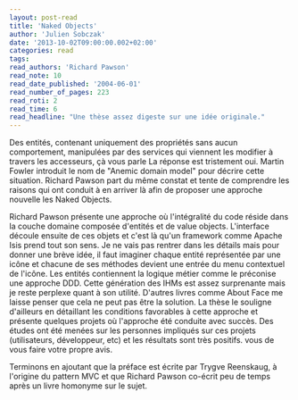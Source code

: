 ```yaml
---
layout: post-read
title: 'Naked Objects'
author: 'Julien Sobczak'
date: '2013-10-02T09:00:00.002+02:00'
categories: read
tags:
read_authors: 'Richard Pawson'
read_note: 10
read_date_published: '2004-06-01'
read_number_of_pages: 223
read_roti: 2
read_time: 6
read_headline: "Une thèse assez digeste sur une idée originale."
---
```



Des entités, contenant uniquement des propriétés sans aucun comportement, manipulées par des services qui viennent les modifier à travers les accesseurs, çà vous parle La réponse est tristement oui. Martin Fowler introduit le nom de "Anemic domain model" pour décrire cette situation. Richard Pawson part du même constat et tente de comprendre les raisons qui ont conduit à en arriver là afin de proposer une approche nouvelle les Naked Objects.

Richard Pawson présente une approche où l'intégralité du code réside dans la couche domaine composée d'entités et de value objects. L'interface découle ensuite de ces objets et c'est là qu'un framework comme Apache Isis prend tout son sens. Je ne vais pas rentrer dans les détails mais pour donner une brève idée, il faut imaginer chaque entité représentée par une icône et chacune de ses méthodes devient une entrée du menu contextuel de l'icône. Les entités contiennent la logique métier comme le préconise une approche DDD. Cette génération des IHMs est assez surprenante mais je reste perplexe quant à son utilité. D'autres livres comme About Face me laisse penser que cela ne peut pas être la solution. La thèse le souligne d'ailleurs en détaillant les conditions favorables à cette approche et présente quelques projets où l'approche été conduite avec succès. Des études ont été menées sur les personnes impliqués sur ces projets (utilisateurs, développeur, etc) et les résultats sont très positifs. vous de vous faire votre propre avis.

Terminons en ajoutant que la préface est écrite par Trygve Reenskaug, à l'origine du pattern MVC et que Richard Pawson co-écrit peu de temps après un livre homonyme sur le sujet.

